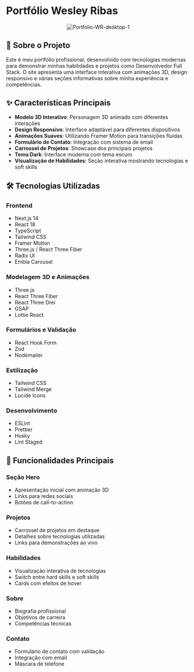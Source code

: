 # Portfólio Wesley Ribas

<p align="center">
<img src="https://i.ibb.co/SVXq0ck/Portfolio-WR-desktop-1.png" alt="Portfolio-WR-desktop-1" border="0">
</p>

## 🚀 Sobre o Projeto

Este é meu portfólio profissional, desenvolvido com tecnologias modernas para demonstrar minhas habilidades e projetos como Desenvolvedor Full Stack. O site apresenta uma interface interativa com animações 3D, design responsivo e várias seções informativas sobre minha experiência e competências.

## ✨ Características Principais

- **Modelo 3D Interativo**: Personagem 3D animado com diferentes interações
- **Design Responsivo**: Interface adaptável para diferentes dispositivos
- **Animações Suaves**: Utilizando Framer Motion para transições fluidas
- **Formulário de Contato**: Integração com sistema de email
- **Carrossel de Projetos**: Showcase dos principais projetos
- **Tema Dark**: Interface moderna com tema escuro
- **Visualização de Habilidades**: Seção interativa mostrando tecnologias e soft skills

## 🛠 Tecnologias Utilizadas

### Frontend
- Next.js 14
- React 18
- TypeScript
- Tailwind CSS
- Framer Motion
- Three.js / React Three Fiber
- Radix UI
- Embla Carousel

### Modelagem 3D e Animações
- Three.js
- React Three Fiber
- React Three Drei
- GSAP
- Lottie React

### Formulários e Validação
- React Hook Form
- Zod
- Nodemailer

### Estilização
- Tailwind CSS
- Tailwind Merge
- Lucide Icons

### Desenvolvimento
- ESLint
- Prettier
- Husky
- Lint Staged

## 🎯 Funcionalidades Principais

### Seção Hero
- Apresentação inicial com animação 3D
- Links para redes sociais
- Botões de call-to-action

### Projetos
- Carrossel de projetos em destaque
- Detalhes sobre tecnologias utilizadas
- Links para demonstrações ao vivo

### Habilidades
- Visualização interativa de tecnologias
- Switch entre hard skills e soft skills
- Cards com efeitos de hover

### Sobre
- Biografia profissional
- Objetivos de carreira
- Competências técnicas

### Contato
- Formulário de contato com validação
- Integração com email
- Máscara de telefone
